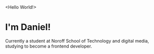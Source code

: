 <Hello World!>
# I'm Daniel!

Currently a student at Noroff School of Technology and digital media, studying to become a frontend developer. 
